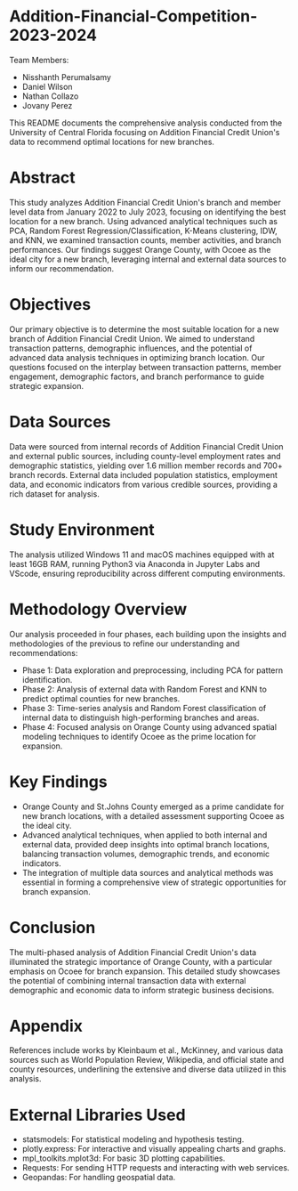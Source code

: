 # Addition-Financial-Competition-2023-2024

Team Members:
- Nisshanth Perumalsamy
- Daniel Wilson
- Nathan Collazo
- Jovany Perez

This README documents the comprehensive analysis conducted from the University of Central Florida focusing on Addition Financial Credit Union's data to recommend optimal locations for new branches.

# Abstract
This study analyzes Addition Financial Credit Union's branch and member level data from January 2022 to July 2023, focusing on identifying the best location for a new branch. Using advanced analytical techniques such as PCA, Random Forest Regression/Classification, K-Means clustering, IDW, and KNN, we examined transaction counts, member activities, and branch performances. Our findings suggest Orange County, with Ocoee as the ideal city for a new branch, leveraging internal and external data sources to inform our recommendation.

# Objectives
Our primary objective is to determine the most suitable location for a new branch of Addition Financial Credit Union. We aimed to understand transaction patterns, demographic influences, and the potential of advanced data analysis techniques in optimizing branch location. Our questions focused on the interplay between transaction patterns, member engagement, demographic factors, and branch performance to guide strategic expansion.

# Data Sources
Data were sourced from internal records of Addition Financial Credit Union and external public sources, including county-level employment rates and demographic statistics, yielding over 1.6 million member records and 700+ branch records. External data included population statistics, employment data, and economic indicators from various credible sources, providing a rich dataset for analysis.

# Study Environment
The analysis utilized Windows 11 and macOS machines equipped with at least 16GB RAM, running Python3 via Anaconda in Jupyter Labs and VScode, ensuring reproducibility across different computing environments.

# Methodology Overview
Our analysis proceeded in four phases, each building upon the insights and methodologies of the previous to refine our understanding and recommendations:

  - Phase 1: Data exploration and preprocessing, including PCA for pattern identification.
  - Phase 2: Analysis of external data with Random Forest and KNN to predict optimal counties for new branches.
  - Phase 3: Time-series analysis and Random Forest classification of internal data to distinguish high-performing                 branches and areas.
  - Phase 4: Focused analysis on Orange County using advanced spatial modeling techniques to identify Ocoee as the                 prime location for expansion.
  
# Key Findings
- Orange County and St.Johns County emerged as a prime candidate for new branch locations, with a detailed assessment supporting Ocoee as the ideal city.
- Advanced analytical techniques, when applied to both internal and external data, provided deep insights into optimal branch locations, balancing transaction volumes, demographic trends, and economic indicators.
- The integration of multiple data sources and analytical methods was essential in forming a comprehensive view of strategic opportunities for branch expansion.

# Conclusion
The multi-phased analysis of Addition Financial Credit Union's data illuminated the strategic importance of Orange County, with a particular emphasis on Ocoee for branch expansion. This detailed study showcases the potential of combining internal transaction data with external demographic and economic data to inform strategic business decisions.

# Appendix
References include works by Kleinbaum et al., McKinney, and various data sources such as World Population Review, Wikipedia, and official state and county resources, underlining the extensive and diverse data utilized in this analysis.

# External Libraries Used
- statsmodels: For statistical modeling and hypothesis testing.
- plotly.express: For interactive and visually appealing charts and graphs.
- mpl_toolkits.mplot3d: For basic 3D plotting capabilities.
- Requests: For sending HTTP requests and interacting with web services.
- Geopandas: For handling geospatial data.








